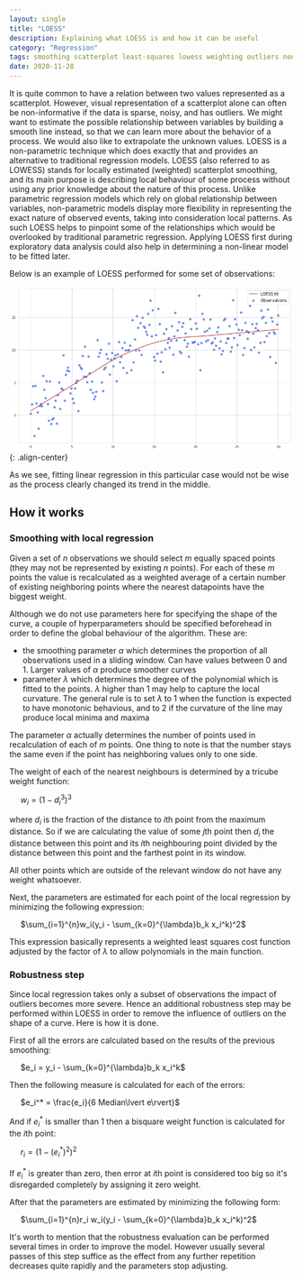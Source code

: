 ```yaml
---
layout: single
title: "LOESS"
description: Explaining what LOESS is and how it can be useful
category: "Regression"
tags: smoothing scatterplot least-squares lowess weighting outliers non-parametric-regression lowess local-regression
date: 2020-11-28
---
```


It is quite common to have a relation between two values represented as a scatterplot. However, visual representation of a scatterplot alone can often be non-informative if the data is sparse, noisy, and has outliers. We might want to estimate the possible relationship between variables by building a smooth line instead, so that we can learn more about the behavior of a process. We would also like to extrapolate the unknown values. LOESS is a non-parametric technique which does exactly that and provides an alternative to traditional regression models. LOESS (also referred to as LOWESS) stands for locally estimated (weighted) scatterplot smoothing, and its main purpose is describing local behaviour of some process without using any prior knowledge about the nature of this process. Unlike parametric regression models which rely on global relationship between variables, non-parametric models display more flexibility in representing the exact nature of observed events, taking into consideration local patterns. As such LOESS helps to pinpoint some of the relationships which would be overlooked by traditional parametric regression. Applying LOESS first during exploratory data analysis could also help in determining a non-linear model to be fitted later.

Below is an example of LOESS performed for some set of observations:

![](/assets/images/regression/loess_examples.png){: .align-center}

As we see, fitting linear regression in this particular case would not be wise as the process clearly changed its trend in the middle.

## How it works

### Smoothing with local regression

Given a set of $n$ observations we should select $m$ equally spaced points (they may not be represented by existing $n$ points). For each of these $m$ points the value is recalculated as a weighted average of a certain number of existing neighboring points where the nearest datapoints have the biggest weight.

Although we do not use parameters here for specifying the shape of the curve, a couple of hyperparameters should be specified beforehead in order to define the global behaviour of the algorithm. These are:
* the smoothing parameter $\alpha$ which determines the proportion of all observations used in a sliding window. Can have values between 0 and 1. Larger values of $\alpha$ produce smoother curves
* parameter $\lambda$ which determines the degree of the polynomial which is fitted to the points. $\lambda$ higher than 1 may help to capture the local curvature. The general rule is to set $\lambda$ to 1 when the function is expected to have monotonic behavious, and to 2 if the curvature of the line may produce local minima and maxima

The parameter $\alpha$ actually determines the number of points used in recalculation of each of $m$ points. One thing to note is that the number stays the same even if the point has neighboring values only to one side.

The weight of each of the nearest neighbours is determined by a tricube weight function:

&nbsp;&nbsp;&nbsp;&nbsp;
$w_i = (1-d_i^3)^3$

where $d_i$ is the fraction of the distance to $i$th point from the maximum distance. So if we are calculating the value of some $j$th point then $d_i$ the distance between this point and its $i$th neighbouring point divided by the distance between this point and the farthest point in its window.

All other points which are outside of the relevant window do not have any weight whatsoever.

Next, the parameters are estimated for each point of the local regression by minimizing the following expression:

&nbsp;&nbsp;&nbsp;&nbsp;
$\sum_{i=1}^{n}w_i(y_i - \sum_{k=0}^{\lambda}b_k x_i^k)^2$

This expression basically represents a weighted least squares cost function adjusted by the factor of $\lambda$ to allow polynomials in the main function.

### Robustness step

Since local regression takes only a subset of observations the impact of outliers becomes more severe. Hence an additional robustness step may be performed within LOESS in order to remove the influence of outliers on the shape of a curve. Here is how it is done.

First of all the errors are calculated based on the results of the previous smoothing:

&nbsp;&nbsp;&nbsp;&nbsp;
$e_i = y_i - \sum_{k=0}^{\lambda}b_k x_i^k$

Then the following measure is calculated for each of the errors:

&nbsp;&nbsp;&nbsp;&nbsp;
$e_i^* = \frac{e_i}{6 Median\lvert e\rvert}$

And if $e_i^*$ is smaller than 1 then a bisquare weight function is calculated for the $i$th point:

&nbsp;&nbsp;&nbsp;&nbsp;
$r_i = (1-(e_i^*)^2)^2$

If $e_i^*$ is greater than zero, then error at $i$th point is considered too big so it's disregarded completely by assigning it zero weight.

After that the parameters are estimated by minimizing the following form:

&nbsp;&nbsp;&nbsp;&nbsp;
$\sum_{i=1}^{n}r_i w_i(y_i - \sum_{k=0}^{\lambda}b_k x_i^k)^2$

It's worth to mention that the robustness evaluation can be performed several times in order to improve the model. However usually several passes of this step suffice as the effect from any further repetition decreases quite rapidly and the parameters stop adjusting.
